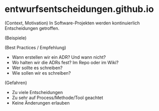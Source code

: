 # entwurfsentscheidungen.github.io

(Context, Motivation)
In Software-Projekten werden kontinuierlich Entscheidungen getroffen.

(Beispiele)


(Best Practices / Empfehlung)
- Wann erstellen wir ein ADR? Und wann nicht?
- Wo halten wir die ADRs fest? Im Repo oder im Wiki?
- Wer sollte es schreiben?
- Wie sollen wir es schreiben?

(Gefahren)
- Zu viele Entscheidungen
- Zu sehr auf Process/Methode/Tool geachtet
- Keine Änderungen erlauben



